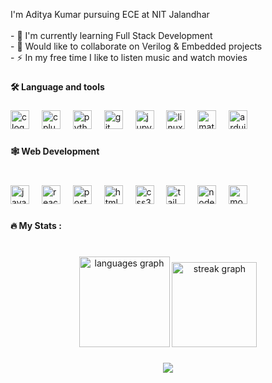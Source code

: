 <p align="left">I'm Aditya Kumar pursuing ECE at NIT Jalandhar<br><br>- 🔭 I'm currently learning Full Stack Development <br>- 🤖 Would like to collaborate on Verilog & Embedded projects<br>- ⚡ In my free time I like to listen music and watch movies</p>

###

<h4 align="left">🛠 Language and tools</h4>

###

<div align="left">
  <img src="https://cdn.jsdelivr.net/gh/devicons/devicon/icons/c/c-original.svg" height="30" alt="c logo"  />
  <img width="12" />
  <img src="https://cdn.jsdelivr.net/gh/devicons/devicon/icons/cplusplus/cplusplus-original.svg" height="30" alt="cplusplus logo"  />
  <img width="12" />
  <img src="https://skillicons.dev/icons?i=py" height="30" alt="python logo"  />
  <img width="12" />
  <img src="https://skillicons.dev/icons?i=git" height="30" alt="git logo"  />
  <img width="12" />
  <img src="https://cdn.jsdelivr.net/gh/devicons/devicon/icons/jupyter/jupyter-original.svg" height="30" alt="jupyter logo"  />
  <img width="12" />
  <img src="https://skillicons.dev/icons?i=linux" height="30" alt="linux logo"  />
  <img width="12" />
  <img src="https://skillicons.dev/icons?i=matlab" height="30" alt="matlab logo"  />
  <img width="12" />
  <img src="https://skillicons.dev/icons?i=arduino" height="30" alt="arduino logo"  />
</div>

###

<h4 align="left">🕸️ Web Development</h4>

###

<br clear="both">

<div align="left">
  <img src="https://skillicons.dev/icons?i=js" height="30" alt="javascript logo"  />
  <img width="12" />
  <img src="https://skillicons.dev/icons?i=react" height="30" alt="react logo"  />
  <img width="12" />
  <img src="https://skillicons.dev/icons?i=postman" height="30" alt="postman logo"  />
  <img width="12" />
  <img src="https://skillicons.dev/icons?i=html" height="30" alt="html5 logo"  />
  <img width="12" />
  <img src="https://skillicons.dev/icons?i=css" height="30" alt="css3 logo"  />
  <img width="12" />
  <img src="https://skillicons.dev/icons?i=tailwind" height="30" alt="tailwindcss logo"  />
  <img width="12" />
  <img src="https://skillicons.dev/icons?i=nodejs" height="30" alt="nodejs logo"  />
  <img width="12" />
  <img src="https://skillicons.dev/icons?i=mongodb" height="30" alt="mongodb logo"  />
</div>

###

<h4 align="left">🔥   My Stats :</h4>

###

<br clear="both">

<div align="center">
  <img src="https://github-readme-stats.vercel.app/api/top-langs?username=164adityakumar&locale=en&hide_title=true&layout=compact&card_width=320&langs_count=6&theme=codeSTACKr&hide_border=true&order=2" height="145" alt="languages graph"  />
  <img src="https://streak-stats.demolab.com?user=164adityakumar&locale=en&mode=daily&theme=prussian&hide_border=true&border_radius=5&order=3" height="136" alt="streak graph"  />
</div>

###

<div align="center">
  <img src="https://profile-counter.glitch.me/164adityakumar/count.svg?"  />
</div>

###
